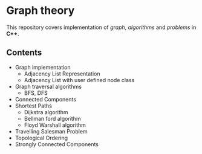 # Graph theory
This repository covers implementation of *graph*, *algorithms* and *problems* in **C++**.
## Contents
* Graph implementation
  * Adjacency List Representation
  * Adjacency List with user defined node class
* Graph traversal algorithms
  * BFS, DFS
* Connected Components
* Shortest Paths
  * Dijkstra algorithm
  * Bellman ford algorithm
  * Floyd Warshall algorithm
* Travelling Salesman Problem
* Topological Ordering
* Strongly Connected Components
